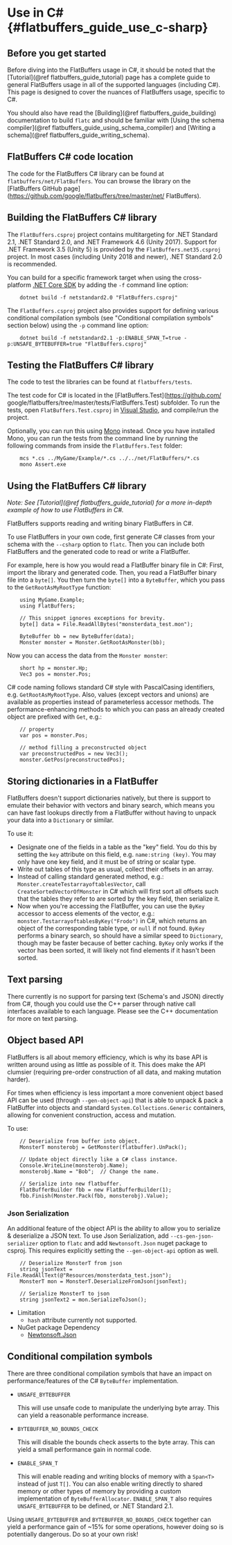 Use in C#    {#flatbuffers_guide_use_c-sharp}
==============

## Before you get started

Before diving into the FlatBuffers usage in C#, it should be noted that
the [Tutorial](@ref flatbuffers_guide_tutorial) page has a complete guide to
general FlatBuffers usage in all of the supported languages (including C#).
This page is designed to cover the nuances of FlatBuffers usage,
specific to C#.

You should also have read the [Building](@ref flatbuffers_guide_building)
documentation to build `flatc` and should be familiar with
[Using the schema compiler](@ref flatbuffers_guide_using_schema_compiler) and
[Writing a schema](@ref flatbuffers_guide_writing_schema).

## FlatBuffers C# code location

The code for the FlatBuffers C# library can be found at
`flatbuffers/net/FlatBuffers`. You can browse the library on the
[FlatBuffers GitHub page](https://github.com/google/flatbuffers/tree/master/net/
FlatBuffers).

## Building the FlatBuffers C# library

The `FlatBuffers.csproj` project contains multitargeting for .NET Standard 2.1,
.NET Standard 2.0, and .NET Framework 4.6 (Unity 2017). Support for .NET
Framework 3.5 (Unity 5) is provided by the `FlatBuffers.net35.csproj` project.
In most cases (including Unity 2018 and newer), .NET Standard 2.0 is
recommended.

You can build for a specific framework target when using the cross-platform
[.NET Core SDK](https://dotnet.microsoft.com/download) by adding the `-f`
command line option:

~~~{.sh}
    dotnet build -f netstandard2.0 "FlatBuffers.csproj"
~~~

The `FlatBuffers.csproj` project also provides support for defining various
conditional compilation symbols (see "Conditional compilation symbols" section
below) using the `-p` command line option:

~~~{.sh}
    dotnet build -f netstandard2.1 -p:ENABLE_SPAN_T=true -p:UNSAFE_BYTEBUFFER=true "FlatBuffers.csproj"
~~~

## Testing the FlatBuffers C# library

The code to test the libraries can be found at `flatbuffers/tests`.

The test code for C# is located in the [FlatBuffers.Test](https://github.com/
google/flatbuffers/tree/master/tests/FlatBuffers.Test) subfolder. To run the
tests, open `FlatBuffers.Test.csproj` in [Visual Studio](
https://www.visualstudio.com), and compile/run the project.

Optionally, you can run this using [Mono](http://www.mono-project.com/) instead.
Once you have installed Mono, you can run the tests from the command line
by running the following commands from inside the `FlatBuffers.Test` folder:

~~~{.sh}
    mcs *.cs ../MyGame/Example/*.cs ../../net/FlatBuffers/*.cs
    mono Assert.exe
~~~

## Using the FlatBuffers C# library

*Note: See [Tutorial](@ref flatbuffers_guide_tutorial) for a more in-depth
example of how to use FlatBuffers in C#.*

FlatBuffers supports reading and writing binary FlatBuffers in C#.

To use FlatBuffers in your own code, first generate C# classes from your
schema with the `--csharp` option to `flatc`.
Then you can include both FlatBuffers and the generated code to read
or write a FlatBuffer.

For example, here is how you would read a FlatBuffer binary file in C#:
First, import the library and generated code. Then, you read a FlatBuffer binary
file into a `byte[]`.  You then turn the `byte[]` into a `ByteBuffer`, which you
pass to the `GetRootAsMyRootType` function:

~~~~~~~~~~~~~~~~~~~~~~~~~~~~~~~~~~~~~~~~~~~~~~~~~~~~~~~~~~~~~~~~~~{.cs}
    using MyGame.Example;
    using FlatBuffers;

    // This snippet ignores exceptions for brevity.
    byte[] data = File.ReadAllBytes("monsterdata_test.mon");

    ByteBuffer bb = new ByteBuffer(data);
    Monster monster = Monster.GetRootAsMonster(bb);
~~~~~~~~~~~~~~~~~~~~~~~~~~~~~~~~~~~~~~~~~~~~~~~~~~~~~~~~~~~~~~~~~~

Now you can access the data from the `Monster monster`:

~~~~~~~~~~~~~~~~~~~~~~~~~~~~~~~~~~~~~~~~~~~~~~~~~~~~~~~~~~~~~~~~~~{.cs}
    short hp = monster.Hp;
    Vec3 pos = monster.Pos;
~~~~~~~~~~~~~~~~~~~~~~~~~~~~~~~~~~~~~~~~~~~~~~~~~~~~~~~~~~~~~~~~~~

C# code naming follows standard C# style with PascalCasing identifiers,
e.g. `GetRootAsMyRootType`. Also, values (except vectors and unions) are
available as properties instead of parameterless accessor methods.
The performance-enhancing methods to which you can pass an already created
object are prefixed with `Get`, e.g.:

~~~~~~~~~~~~~~~~~~~~~~~~~~~~~~~~~~~~~~~~~~~~~~~~~~~~~~~~~~~~~~~~~~{.cs}
    // property
    var pos = monster.Pos;

    // method filling a preconstructed object
    var preconstructedPos = new Vec3();
    monster.GetPos(preconstructedPos);
~~~~~~~~~~~~~~~~~~~~~~~~~~~~~~~~~~~~~~~~~~~~~~~~~~~~~~~~~~~~~~~~~~

## Storing dictionaries in a FlatBuffer

FlatBuffers doesn't support dictionaries natively, but there is support to
emulate their behavior with vectors and binary search, which means you
can have fast lookups directly from a FlatBuffer without having to unpack
your data into a `Dictionary` or similar.

To use it:
-   Designate one of the fields in a table as the "key" field. You do this
    by setting the `key` attribute on this field, e.g.
    `name:string (key)`.
    You may only have one key field, and it must be of string or scalar type.
-   Write out tables of this type as usual, collect their offsets in an
    array.
-   Instead of calling standard generated method,
    e.g.: `Monster.createTestarrayoftablesVector`,
    call `CreateSortedVectorOfMonster` in C#
    which will first sort all offsets such that the tables they refer to
    are sorted by the key field, then serialize it.
-   Now when you're accessing the FlatBuffer, you can use
    the `ByKey` accessor to access elements of the vector, e.g.:
    `monster.TestarrayoftablesByKey("Frodo")` in C#,
    which returns an object of the corresponding table type,
    or `null` if not found.
    `ByKey` performs a binary search, so should have a similar
    speed to `Dictionary`, though may be faster because of better caching.
    `ByKey` only works if the vector has been sorted, it will
    likely not find elements if it hasn't been sorted.

## Text parsing

There currently is no support for parsing text (Schema's and JSON) directly
from C#, though you could use the C++ parser through native call
interfaces available to each language. Please see the
C++ documentation for more on text parsing.

## Object based API

FlatBuffers is all about memory efficiency, which is why its base API is written
around using as little as possible of it. This does make the API clumsier
(requiring pre-order construction of all data, and making mutation harder).

For times when efficiency is less important a more convenient object based API
can be used (through `--gen-object-api`) that is able to unpack & pack a
FlatBuffer into objects and standard `System.Collections.Generic` containers,
allowing for convenient construction, access and mutation.

To use:

~~~~~~~~~~~~~~~~~~~~~~~~~~~~~~~~~~~~~~~~~~~~~~~~~~~~~~~~~~~~~~~~~~{.cs}
    // Deserialize from buffer into object.
    MonsterT monsterobj = GetMonster(flatbuffer).UnPack();

    // Update object directly like a C# class instance.
    Console.WriteLine(monsterobj.Name);
    monsterobj.Name = "Bob";  // Change the name.

    // Serialize into new flatbuffer.
    FlatBufferBuilder fbb = new FlatBufferBuilder(1);
    fbb.Finish(Monster.Pack(fbb, monsterobj).Value);
~~~~~~~~~~~~~~~~~~~~~~~~~~~~~~~~~~~~~~~~~~~~~~~~~~~~~~~~~~~~~~~~~~

### Json Serialization

An additional feature of the object API is the ability to allow you to
serialize & deserialize a JSON text.
To use Json Serialization, add `--cs-gen-json-serializer` option to `flatc` and
add `Newtonsoft.Json` nuget package to csproj. This requires explicitly setting
the `--gen-object-api` option as well.

~~~~~~~~~~~~~~~~~~~~~~~~~~~~~~~~~~~~~~~~~~~~~~~~~~~~~~~~~~~~~~~~~~{.cs}
    // Deserialize MonsterT from json
    string jsonText = File.ReadAllText(@"Resources/monsterdata_test.json");
    MonsterT mon = MonsterT.DeserializeFromJson(jsonText);

    // Serialize MonsterT to json
    string jsonText2 = mon.SerializeToJson();
~~~~~~~~~~~~~~~~~~~~~~~~~~~~~~~~~~~~~~~~~~~~~~~~~~~~~~~~~~~~~~~~~~

* Limitation
  * `hash` attribute currently not supported.
* NuGet package Dependency
  * [Newtonsoft.Json](https://github.com/JamesNK/Newtonsoft.Json)

## Conditional compilation symbols

There are three conditional compilation symbols that have an impact on
performance/features of the C# `ByteBuffer` implementation.

* `UNSAFE_BYTEBUFFER`

  This will use unsafe code to manipulate the underlying byte array. This can
  yield a reasonable performance increase.

* `BYTEBUFFER_NO_BOUNDS_CHECK`

  This will disable the bounds check asserts to the byte array. This can yield a
  small performance gain in normal code.

* `ENABLE_SPAN_T`

  This will enable reading and writing blocks of memory with a `Span<T>` instead
  of just `T[]`. You can also enable writing directly to shared memory or other
  types of memory by providing a custom implementation of `ByteBufferAllocator`.
  `ENABLE_SPAN_T` also requires `UNSAFE_BYTEBUFFER` to be defined, or .NET
  Standard 2.1.

Using `UNSAFE_BYTEBUFFER` and `BYTEBUFFER_NO_BOUNDS_CHECK` together can yield a
performance gain of ~15% for some operations, however doing so is potentially
dangerous. Do so at your own risk!

<br>
